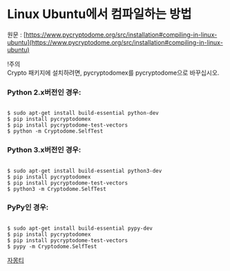 # Linux Ubuntu에서 컴파일하는 방법  

원문 : [https://www.pycryptodome.org/src/installation#compiling-in-linux-ubuntu](https://www.pycryptodome.org/src/installation#compiling-in-linux-ubuntu)

!주의  
Crypto 패키지에 설치하려면, pycryptodomex를 pycryptodome으로 바꾸십시오.  

### Python 2.x버전인 경우:  

<pre><code>
$ sudo apt-get install build-essential python-dev  
$ pip install pycryptodomex  
$ pip install pycryptodome-test-vectors  
$ python -m Cryptodome.SelfTest  
</code></pre>  

### Python 3.x버전인 경우:  

<pre><code>
$ sudo apt-get install build-essential python3-dev  
$ pip install pycryptodomex  
$ pip install pycryptodome-test-vectors  
$ python3 -m Cryptodome.SelfTest  
</code></pre>  

### PyPy인 경우:  

<pre><code>  
$ sudo apt-get install build-essential pypy-dev  
$ pip install pycryptodomex  
$ pip install pycryptodome-test-vectors  
$ pypy -m Cryptodome.SelfTest  
</code></pre>  

[자몽티](https://github.com/jamongti)  
